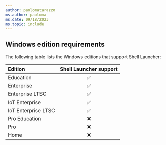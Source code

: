 ```yaml
---
author: paolomatarazzo
ms.author: paoloma
ms.date: 09/18/2023
ms.topic: include
---
```


<!--## Windows edition and licensing requirements-->

## Windows edition requirements

The following table lists the Windows editions that support Shell Launcher:

|Edition|Shell Launcher support|
|:---|:---:|
|Education|✅|
|Enterprise |✅|
|Enterprise LTSC|✅|
|IoT Enterprise | ✅|
|IoT Enterprise LTSC|✅|
|Pro Education|❌|
|Pro|❌|
|Home|❌|

